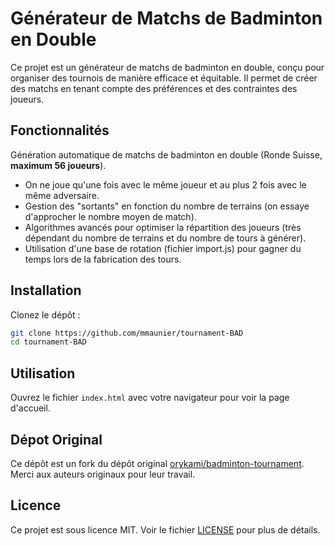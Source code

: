 # Générateur de Matchs de Badminton en Double

Ce projet est un générateur de matchs de badminton en double, conçu pour organiser des tournois de manière efficace et équitable. Il permet de créer des matchs en tenant compte des préférences et des contraintes des joueurs.

## Fonctionnalités

Génération automatique de matchs de badminton en double (Ronde Suisse, **maximum 56 joueurs**).
- On ne joue qu'une fois avec le même joueur et au plus 2 fois avec le même adversaire.
- Gestion des "sortants" en fonction du nombre de terrains (on essaye d'approcher le nombre moyen de match).
- Algorithmes avancés pour optimiser la répartition des joueurs (très dépendant du nombre de terrains et du nombre de tours à générer).
- Utilisation d'une base de rotation (fichier import.js) pour gagner du temps lors de la fabrication des tours.

## Installation

   Clonez le dépôt :

   ```bash
   git clone https://github.com/mmaunier/tournament-BAD
   cd tournament-BAD
   ```

## Utilisation

   Ouvrez le fichier `index.html` avec votre navigateur pour voir la page d'accueil.

## Dépot Original

   Ce dépôt est un fork du dépôt original [orykami/badminton-tournament](https://github.com/orykami/badminton-tournament). Merci aux auteurs originaux pour leur travail.


## Licence

   Ce projet est sous licence MIT. Voir le fichier [LICENSE](LICENSE) pour plus de détails.